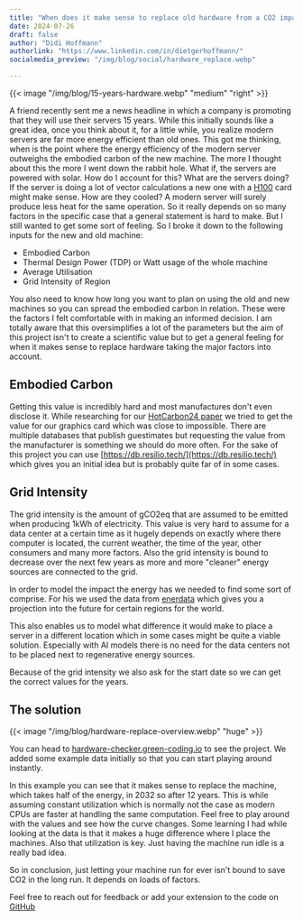```yaml
---
title: "When does it make sense to replace old hardware from a CO2 impact perspective"
date: 2024-07-26
draft: false
author: "Didi Hoffmann"
authorlink: "https://www.linkedin.com/in/dietgerhoffmann/"
socialmedia_preview: "/img/blog/social/hardware_replace.webp"

---
```

{{< image "/img/blog/15-years-hardware.webp" "medium" "right" >}}

A friend recently sent me a news headline in which a company is promoting that they will use their servers 15 years. While this initially sounds like a great idea, once you think about it, for a little while, you realize modern servers are far more energy efficient than old ones. This got me thinking, when is the point where the energy efficiency of the modern server outweighs the embodied carbon of the new machine. The more I thought about this the more I went down the rabbit hole. What if, the servers are powered with solar. How do I account for this? What are the servers doing? If the server is doing a lot of vector calculations a new one with a [H100](https://www.nvidia.com/en-us/data-center/h100/) card might make sense.  How are they cooled? A modern server will surely produce less heat for the same operation. So it really depends on so many factors in the specific case that a general statement is hard to make. But I still wanted to get some sort of feeling. So I broke it down to the following inputs for the new and old machine:

- Embodied Carbon
- Thermal Design Power (TDP) or Watt usage of the whole machine
- Average Utilisation
- Grid Intensity of Region

You also need to know how long you want to plan on using the old and new machines so you can spread the embodied carbon in relation. These were the factors I felt comfortable with in making an informed decision. I am totally aware that this oversimplifies a lot of the parameters but the aim of this project isn't to create a scientific value but to get a general feeling for when it makes sense to replace hardware taking the major factors into account.

## Embodied Carbon

Getting this value is incredibly hard and most manufactures don't even disclose it. While researching for our [HotCarbon24 paper](https://hotcarbon.org/assets/2024/pdf/hotcarbon24-final30.pdf) we tried to get the value for our graphics card which was close to impossible. There are multiple databases that publish guestimates but requesting the value from the manufacturer is something we should do more often. For the sake of this project you can use [https://db.resilio.tech/](https://db.resilio.tech/) which gives you an initial idea but is probably quite far of in some cases.

## Grid Intensity

The grid intensity is the amount of gCO2eq that are assumed to be emitted when producing 1kWh of electricity. This value is very hard to assume for a data center at a certain time as it hugely depends on exactly where there computer is located, the current weather, the time of the year, other consumers and many more factors. Also the grid intensity is bound to decrease over the next few years as more and more "cleaner" energy sources are connected to the grid.

In order to model the impact the energy has we needed to find some sort of comprise. For his we used the data from [enerdata](https://eneroutlook.enerdata.net/forecast-world-co2-intensity-of-electricity-generation.html) which gives you a projection into the future for certain regions for the world.

This also enables us to model what difference it would make to place a server in a different location which in some cases might be quite a viable solution. Especially with AI models there is no need for the data centers not to be placed next to regenerative energy sources.

Because of the grid intensity we also ask for the start date so we can get the correct values for the years.

## The solution

{{< image "/img/blog/hardware-replace-overview.webp" "huge" >}}

You can head to [hardware-checker.green-coding.io](hardware-checker.green-coding.io) to see the project. We added some example data initially so that you can start playing around instantly.

In this example you can see that it makes sense to replace the machine, which takes half of the energy, in 2032 so after 12 years. This is while assuming constant utilization which is normally not the case as modern CPUs are faster at handling the same computation. Feel free to play around with the values and see how the curve changes. Some learning I had while looking at the data is that it makes a huge difference where I place the machines. Also that utilization is key. Just having the machine run idle is a really bad idea.

So in conclusion, just letting your machine run for ever isn't bound to save CO2 in the long run. It depends on loads of factors.

Feel free to reach out for feedback or add your extension to the code on [GitHub](https://github.com/green-coding-solutions/hardware-replace-checker)
